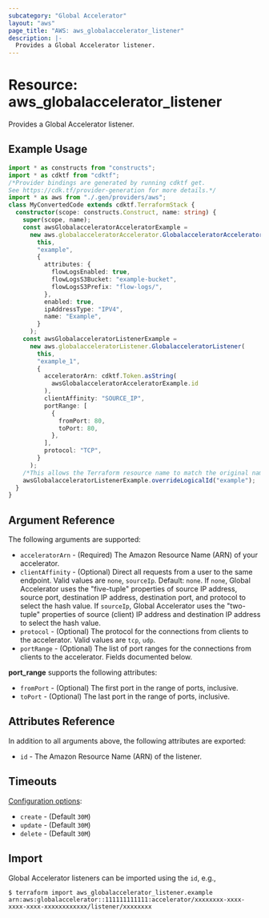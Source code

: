 ```yaml
---
subcategory: "Global Accelerator"
layout: "aws"
page_title: "AWS: aws_globalaccelerator_listener"
description: |-
  Provides a Global Accelerator listener.
---
```


# Resource: aws_globalaccelerator_listener

Provides a Global Accelerator listener.

## Example Usage

```typescript
import * as constructs from "constructs";
import * as cdktf from "cdktf";
/*Provider bindings are generated by running cdktf get.
See https://cdk.tf/provider-generation for more details.*/
import * as aws from "./.gen/providers/aws";
class MyConvertedCode extends cdktf.TerraformStack {
  constructor(scope: constructs.Construct, name: string) {
    super(scope, name);
    const awsGlobalacceleratorAcceleratorExample =
      new aws.globalacceleratorAccelerator.GlobalacceleratorAccelerator(
        this,
        "example",
        {
          attributes: {
            flowLogsEnabled: true,
            flowLogsS3Bucket: "example-bucket",
            flowLogsS3Prefix: "flow-logs/",
          },
          enabled: true,
          ipAddressType: "IPV4",
          name: "Example",
        }
      );
    const awsGlobalacceleratorListenerExample =
      new aws.globalacceleratorListener.GlobalacceleratorListener(
        this,
        "example_1",
        {
          acceleratorArn: cdktf.Token.asString(
            awsGlobalacceleratorAcceleratorExample.id
          ),
          clientAffinity: "SOURCE_IP",
          portRange: [
            {
              fromPort: 80,
              toPort: 80,
            },
          ],
          protocol: "TCP",
        }
      );
    /*This allows the Terraform resource name to match the original name. You can remove the call if you don't need them to match.*/
    awsGlobalacceleratorListenerExample.overrideLogicalId("example");
  }
}

```

## Argument Reference

The following arguments are supported:

* `acceleratorArn` - (Required) The Amazon Resource Name (ARN) of your accelerator.
* `clientAffinity` - (Optional) Direct all requests from a user to the same endpoint. Valid values are `none`, `sourceIp`. Default: `none`. If `none`, Global Accelerator uses the "five-tuple" properties of source IP address, source port, destination IP address, destination port, and protocol to select the hash value. If `sourceIp`, Global Accelerator uses the "two-tuple" properties of source (client) IP address and destination IP address to select the hash value.
* `protocol` - (Optional) The protocol for the connections from clients to the accelerator. Valid values are `tcp`, `udp`.
* `portRange` - (Optional) The list of port ranges for the connections from clients to the accelerator. Fields documented below.

**port_range** supports the following attributes:

* `fromPort` - (Optional) The first port in the range of ports, inclusive.
* `toPort` - (Optional) The last port in the range of ports, inclusive.

## Attributes Reference

In addition to all arguments above, the following attributes are exported:

* `id` - The Amazon Resource Name (ARN) of the listener.

## Timeouts

[Configuration options](https://developer.hashicorp.com/terraform/language/resources/syntax#operation-timeouts):

* `create` - (Default `30M`)
* `update` - (Default `30M`)
* `delete` - (Default `30M`)

## Import

Global Accelerator listeners can be imported using the `id`, e.g.,

```
$ terraform import aws_globalaccelerator_listener.example arn:aws:globalaccelerator::111111111111:accelerator/xxxxxxxx-xxxx-xxxx-xxxx-xxxxxxxxxxxx/listener/xxxxxxxx
```

<!-- cache-key: cdktf-0.17.0-pre.15 input-3074485d3bdee7a6b302d015afb52c8197327c3978275885183f36f49d1f25b0 -->